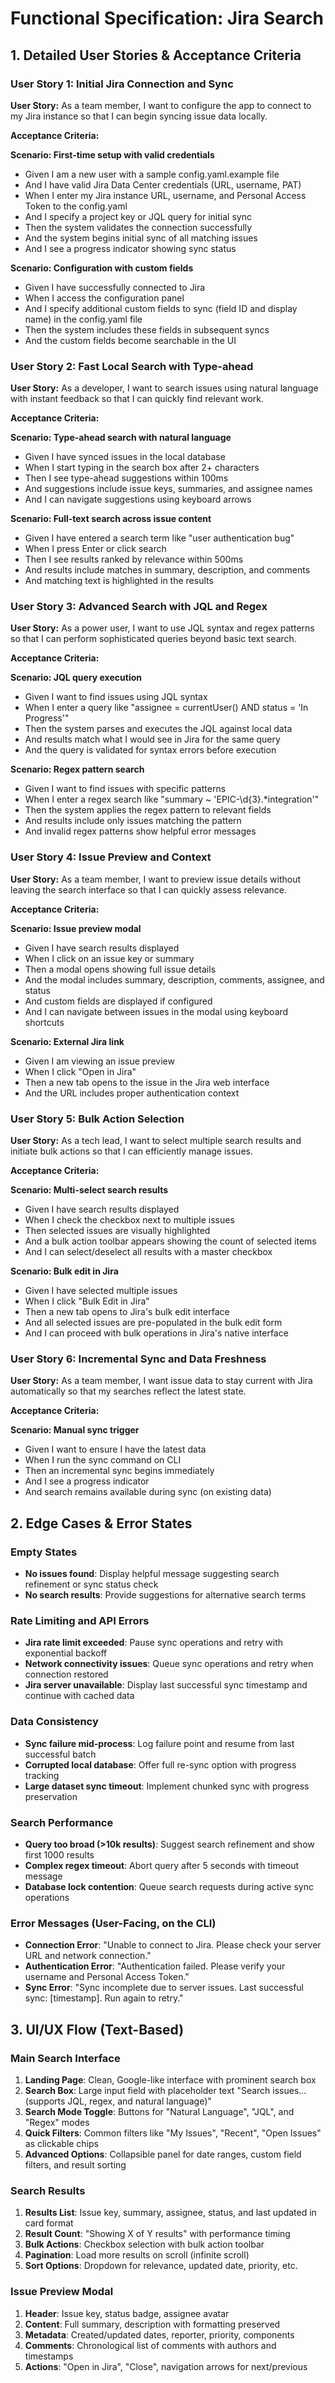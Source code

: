 # Functional Specification: Jira Search

## 1. Detailed User Stories & Acceptance Criteria

### User Story 1: Initial Jira Connection and Sync

**User Story:** As a team member, I want to configure the app to connect to my Jira instance so that I can begin syncing issue data locally.

**Acceptance Criteria:**

**Scenario: First-time setup with valid credentials**
- Given I am a new user with a sample config.yaml.example file
- And I have valid Jira Data Center credentials (URL, username, PAT)
- When I enter my Jira instance URL, username, and Personal Access Token to the config.yaml
- And I specify a project key or JQL query for initial sync
- Then the system validates the connection successfully
- And the system begins initial sync of all matching issues
- And I see a progress indicator showing sync status

**Scenario: Configuration with custom fields**
- Given I have successfully connected to Jira
- When I access the configuration panel
- And I specify additional custom fields to sync (field ID and display name) in the config.yaml file
- Then the system includes these fields in subsequent syncs
- And the custom fields become searchable in the UI

### User Story 2: Fast Local Search with Type-ahead

**User Story:** As a developer, I want to search issues using natural language with instant feedback so that I can quickly find relevant work.

**Acceptance Criteria:**

**Scenario: Type-ahead search with natural language**
- Given I have synced issues in the local database
- When I start typing in the search box after 2+ characters
- Then I see type-ahead suggestions within 100ms
- And suggestions include issue keys, summaries, and assignee names
- And I can navigate suggestions using keyboard arrows

**Scenario: Full-text search across issue content**
- Given I have entered a search term like "user authentication bug"
- When I press Enter or click search
- Then I see results ranked by relevance within 500ms
- And results include matches in summary, description, and comments
- And matching text is highlighted in the results

### User Story 3: Advanced Search with JQL and Regex

**User Story:** As a power user, I want to use JQL syntax and regex patterns so that I can perform sophisticated queries beyond basic text search.

**Acceptance Criteria:**

**Scenario: JQL query execution**
- Given I want to find issues using JQL syntax
- When I enter a query like "assignee = currentUser() AND status = 'In Progress'"
- Then the system parses and executes the JQL against local data
- And results match what I would see in Jira for the same query
- And the query is validated for syntax errors before execution

**Scenario: Regex pattern search**
- Given I want to find issues with specific patterns
- When I enter a regex search like "summary ~ 'EPIC-\d{3}.*integration'"
- Then the system applies the regex pattern to relevant fields
- And results include only issues matching the pattern
- And invalid regex patterns show helpful error messages

### User Story 4: Issue Preview and Context

**User Story:** As a team member, I want to preview issue details without leaving the search interface so that I can quickly assess relevance.

**Acceptance Criteria:**

**Scenario: Issue preview modal**
- Given I have search results displayed
- When I click on an issue key or summary
- Then a modal opens showing full issue details
- And the modal includes summary, description, comments, assignee, and status
- And custom fields are displayed if configured
- And I can navigate between issues in the modal using keyboard shortcuts

**Scenario: External Jira link**
- Given I am viewing an issue preview
- When I click "Open in Jira"
- Then a new tab opens to the issue in the Jira web interface
- And the URL includes proper authentication context

### User Story 5: Bulk Action Selection

**User Story:** As a tech lead, I want to select multiple search results and initiate bulk actions so that I can efficiently manage issues.

**Acceptance Criteria:**

**Scenario: Multi-select search results**
- Given I have search results displayed
- When I check the checkbox next to multiple issues
- Then selected issues are visually highlighted
- And a bulk action toolbar appears showing the count of selected items
- And I can select/deselect all results with a master checkbox

**Scenario: Bulk edit in Jira**
- Given I have selected multiple issues
- When I click "Bulk Edit in Jira"
- Then a new tab opens to Jira's bulk edit interface
- And all selected issues are pre-populated in the bulk edit form
- And I can proceed with bulk operations in Jira's native interface

### User Story 6: Incremental Sync and Data Freshness

**User Story:** As a team member, I want issue data to stay current with Jira automatically so that my searches reflect the latest state.

**Acceptance Criteria:**

**Scenario: Manual sync trigger**
- Given I want to ensure I have the latest data
- When I run the sync command on CLI
- Then an incremental sync begins immediately
- And I see a progress indicator
- And search remains available during sync (on existing data)

## 2. Edge Cases & Error States

### Empty States
- **No issues found**: Display helpful message suggesting search refinement or sync status check
- **No search results**: Provide suggestions for alternative search terms

### Rate Limiting and API Errors
- **Jira rate limit exceeded**: Pause sync operations and retry with exponential backoff
- **Network connectivity issues**: Queue sync operations and retry when connection restored
- **Jira server unavailable**: Display last successful sync timestamp and continue with cached data

### Data Consistency
- **Sync failure mid-process**: Log failure point and resume from last successful batch
- **Corrupted local database**: Offer full re-sync option with progress tracking
- **Large dataset sync timeout**: Implement chunked sync with progress preservation

### Search Performance
- **Query too broad (>10k results)**: Suggest search refinement and show first 1000 results
- **Complex regex timeout**: Abort query after 5 seconds with timeout message
- **Database lock contention**: Queue search requests during active sync operations

### Error Messages (User-Facing, on the CLI)
- **Connection Error**: "Unable to connect to Jira. Please check your server URL and network connection."
- **Authentication Error**: "Authentication failed. Please verify your username and Personal Access Token."
- **Sync Error**: "Sync incomplete due to server issues. Last successful sync: [timestamp]. Run again to retry."

## 3. UI/UX Flow (Text-Based)

### Main Search Interface
1. **Landing Page**: Clean, Google-like interface with prominent search box
2. **Search Box**: Large input field with placeholder text "Search issues... (supports JQL, regex, and natural language)"
3. **Search Mode Toggle**: Buttons for "Natural Language", "JQL", and "Regex" modes
4. **Quick Filters**: Common filters like "My Issues", "Recent", "Open Issues" as clickable chips
5. **Advanced Options**: Collapsible panel for date ranges, custom field filters, and result sorting

### Search Results
1. **Results List**: Issue key, summary, assignee, status, and last updated in card format
2. **Result Count**: "Showing X of Y results" with performance timing
3. **Bulk Actions**: Checkbox selection with bulk action toolbar
4. **Pagination**: Load more results on scroll (infinite scroll)
5. **Sort Options**: Dropdown for relevance, updated date, priority, etc.

### Issue Preview Modal
1. **Header**: Issue key, status badge, assignee avatar
2. **Content**: Full summary, description with formatting preserved
3. **Metadata**: Created/updated dates, reporter, priority, components
4. **Comments**: Chronological list of comments with authors and timestamps
5. **Actions**: "Open in Jira", "Close", navigation arrows for next/previous